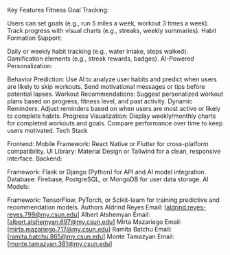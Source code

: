 Key Features
Fitness Goal Tracking:

Users can set goals (e.g., run 5 miles a week, workout 3 times a week).
Track progress with visual charts (e.g., streaks, weekly summaries).
Habit Formation Support:

Daily or weekly habit tracking (e.g., water intake, steps walked).
Gamification elements (e.g., streak rewards, badges).
AI-Powered Personalization:

Behavior Prediction:
Use AI to analyze user habits and predict when users are likely to skip workouts.
Send motivational messages or tips before potential lapses.
Workout Recommendations:
Suggest personalized workout plans based on progress, fitness level, and past activity.
Dynamic Reminders:
Adjust reminders based on when users are most active or likely to complete habits.
Progress Visualization:
Display weekly/monthly charts for completed workouts and goals.
Compare performance over time to keep users motivated.
Tech Stack

Frontend:
Mobile Framework: React Native or Flutter for cross-platform compatibility.
UI Library: Material Design or Tailwind for a clean, responsive interface.
Backend:

Framework: Flask or Django (Python) for API and AI model integration.
Database: Firebase, PostgreSQL, or MongoDB for user data storage.
AI Models:

Framework: TensorFlow, PyTorch, or Scikit-learn for training predictive and recommendation models.
Authors
Aldrind Reyes
Email: [aldrind.reyes-reyes.799@my.csun.edu]
Albert Atshemyan
Email: [albert.atshemyan.697@my.csun.edu]
Mirta Mazariego
Email: [mirta.mazariego.717@my.csun.edu]
Ramita Batchu
Email: [ramita.batchu.865@my.csun.edu]
Monte Tamazyan
Email: [monte.tamazyan.381@my.csun.edu]

